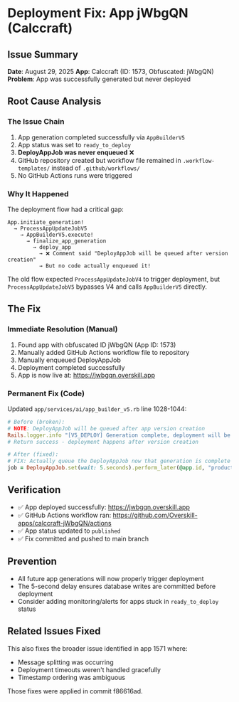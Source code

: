 # Deployment Fix: App jWbgQN (Calccraft)

## Issue Summary
**Date**: August 29, 2025
**App**: Calccraft (ID: 1573, Obfuscated: jWbgQN)
**Problem**: App was successfully generated but never deployed

## Root Cause Analysis

### The Issue Chain
1. App generation completed successfully via `AppBuilderV5`
2. App status was set to `ready_to_deploy`
3. **DeployAppJob was never enqueued** ❌
4. GitHub repository created but workflow file remained in `.workflow-templates/` instead of `.github/workflows/`
5. No GitHub Actions runs were triggered

### Why It Happened
The deployment flow had a critical gap:

```
App.initiate_generation! 
  → ProcessAppUpdateJobV5 
    → AppBuilderV5.execute! 
      → finalize_app_generation 
        → deploy_app 
          → ❌ Comment said "DeployAppJob will be queued after version creation"
          → But no code actually enqueued it!
```

The old flow expected `ProcessAppUpdateJobV4` to trigger deployment, but `ProcessAppUpdateJobV5` bypasses V4 and calls `AppBuilderV5` directly.

## The Fix

### Immediate Resolution (Manual)
1. Found app with obfuscated ID jWbgQN (App ID: 1573)
2. Manually added GitHub Actions workflow file to repository
3. Manually enqueued DeployAppJob
4. Deployment completed successfully
5. App is now live at: https://jwbgqn.overskill.app

### Permanent Fix (Code)
Updated `app/services/ai/app_builder_v5.rb` line 1028-1044:

```ruby
# Before (broken):
# NOTE: DeployAppJob will be queued after app version creation
Rails.logger.info "[V5_DEPLOY] Generation complete, deployment will be queued after version creation"
# Return success - deployment happens after version creation

# After (fixed):
# FIX: Actually queue the DeployAppJob now that generation is complete
job = DeployAppJob.set(wait: 5.seconds).perform_later(@app.id, "production")
```

## Verification
- ✅ App deployed successfully: https://jwbgqn.overskill.app
- ✅ GitHub Actions workflow ran: https://github.com/Overskill-apps/calccraft-jWbgQN/actions
- ✅ App status updated to `published`
- ✅ Fix committed and pushed to main branch

## Prevention
- All future app generations will now properly trigger deployment
- The 5-second delay ensures database writes are committed before deployment
- Consider adding monitoring/alerts for apps stuck in `ready_to_deploy` status

## Related Issues Fixed
This also fixes the broader issue identified in app 1571 where:
- Message splitting was occurring
- Deployment timeouts weren't handled gracefully
- Timestamp ordering was ambiguous

Those fixes were applied in commit f86616ad.